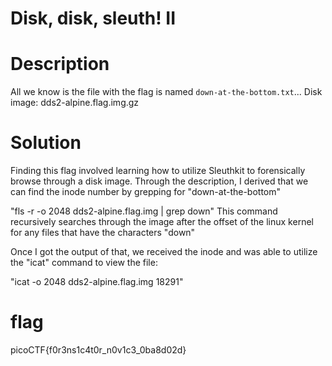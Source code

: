 # Disk, disk, sleuth! II

# Description 

All we know is the file with the flag is named `down-at-the-bottom.txt`... Disk image: dds2-alpine.flag.img.gz

# Solution

Finding this flag involved learning how to utilize Sleuthkit to forensically browse through a disk image.
Through the description, I derived that we can find the inode number by grepping for "down-at-the-bottom"

"fls -r -o 2048 dds2-alpine.flag.img | grep down"
This command recursively searches through the image after the offset of the linux kernel for any files that have the characters "down"

Once I got the output of that, we received the inode and was able to utilize the "icat" command to view the file:

"icat -o 2048 dds2-alpine.flag.img 18291"

# flag 

picoCTF{f0r3ns1c4t0r_n0v1c3_0ba8d02d}

